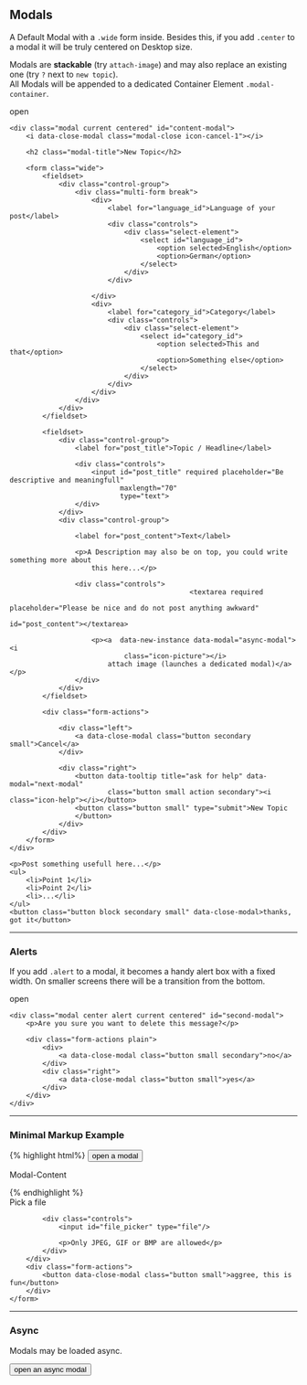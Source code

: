 ## Modals

A Default Modal with a <code>.wide</code> form inside. Besides this, if you add
    <code>.center</code>
    to a modal it will be truly centered on Desktop size.

Modals are <strong>stackable</strong> (try <code>attach-image</code>) and may also replace an existing one
(try <code>?</code> next to <code>new topic</code>).
<br>
All Modals will be appended to a dedicated Container Element <code>.modal-container</code>.

<div class="showcase">
    <a class="button small secondary" data-modal="content-modal">open</a>

    <div class="modal current centered" id="content-modal">
        <i data-close-modal class="modal-close icon-cancel-1"></i>

        <h2 class="modal-title">New Topic</h2>

        <form class="wide">
            <fieldset>
                <div class="control-group">
                    <div class="multi-form break">
                        <div>
                            <label for="language_id">Language of your post</label>
                            <div class="controls">
                                <div class="select-element">
                                    <select id="language_id">
                                        <option selected>English</option>
                                        <option>German</option>
                                    </select>
                                </div>
                            </div>

                        </div>
                        <div>
                            <label for="category_id">Category</label>
                            <div class="controls">
                                <div class="select-element">
                                    <select id="category_id">
                                        <option selected>This and that</option>
                                        <option>Something else</option>
                                    </select>
                                </div>
                            </div>
                        </div>
                    </div>
                </div>
            </fieldset>

            <fieldset>
                <div class="control-group">
                    <label for="post_title">Topic / Headline</label>

                    <div class="controls">
                        <input id="post_title" required placeholder="Be descriptive and meaningfull"
                               maxlength="70"
                               type="text">
                    </div>
                </div>
                <div class="control-group">

                    <label for="post_content">Text</label>

                    <p>A Description may also be on top, you could write something more about
                        this here...</p>

                    <div class="controls">
                                                <textarea required
                                                          placeholder="Please be nice and do not post anything awkward"
                                                          id="post_content"></textarea>

                        <p><a  data-new-instance data-modal="async-modal"><i
                                class="icon-picture"></i>
                            attach image (launches a dedicated modal)</a></p>
                    </div>
                </div>
            </fieldset>

            <div class="form-actions">

                <div class="left">
                    <a data-close-modal class="button secondary small">Cancel</a>
                </div>

                <div class="right">
                    <button data-tooltip title="ask for help" data-modal="next-modal"
                            class="button small action secondary"><i class="icon-help"></i></button>
                    <button class="button small" type="submit">New Topic
                    </button>
                </div>
            </div>
        </form>
    </div>

</div>

<div id="next-modal" class="modal">
    <i data-close-modal class="modal-close icon-cancel-1"></i>

    <p>Post something usefull here...</p>
    <ul>
        <li>Point 1</li>
        <li>Point 2</li>
        <li>...</li>
    </ul>
    <button class="button block secondary small" data-close-modal>thanks, got it</button>
</div>
<hr>

### Alerts

<p>If you add <code>.alert</code> to a modal, it becomes a handy alert box with a fixed width. On
    smaller screens there
    will be a transition from the bottom.</p>

<div class="showcase">
    <a class="button small secondary" data-modal="second-modal">open</a>

    <div class="modal center alert current centered" id="second-modal">
        <p>Are you sure you want to delete this message?</p>

        <div class="form-actions plain">
            <div>
                <a data-close-modal class="button small secondary">no</a>
            </div>
            <div class="right">
                <a data-close-modal class="button small">yes</a>
            </div>
        </div>
    </div>
</div>
<hr>

### Minimal Markup Example

{% highlight html%}
<button data-modal="a-modal">open a modal</button>
<div id="a-modal" class="modal">
    <i data-close-modal class="modal-close icon-cancel-1"></i>
    <p>Modal-Content</p>
</div>
{% endhighlight %}

<div class="modal" id="async-modal">
    <form>
        <div class="control-group">
            <label for="file_picker">Pick a file</label>

            <div class="controls">
                <input id="file_picker" type="file"/>

                <p>Only JPEG, GIF or BMP are allowed</p>
            </div>
        </div>
        <div class="form-actions">
            <button data-close-modal class="button small">aggree, this is fun</button>
        </div>
    </form>
</div>

----

### Async

Modals may be loaded async.

<button class="button" data-modal id="AsyncModal">open an async modal</button>

